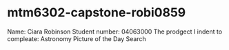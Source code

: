# mtm6302-capstone-robi0859

Name: Ciara Robinson
Student number: 04063000
The prodgect I indent to compleate: Astronomy Picture of the Day Search
